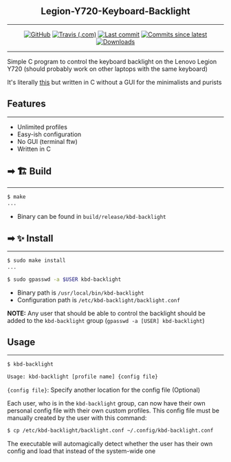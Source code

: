 <div align="center">

<h2>Legion-Y720-Keyboard-Backlight</h2>

<hr>

[![GitHub](https://img.shields.io/github/license/threadexio/Legion-Y720-Keyboard-Backlight?style=for-the-badge)](https://github.com/threadexio/Legion-Y720-Keyboard-Backlight/blob/master/LICENSE)
[![Travis (.com)](https://img.shields.io/travis/com/threadexio/Legion-Y720-Keyboard-Backlight?style=for-the-badge)](https://travis-ci.com/github/threadexio/Legion-Y720-Keyboard-Backlight)
[![Last commit](https://img.shields.io/github/last-commit/threadexio/Legion-Y720-Keyboard-Backlight/master?style=for-the-badge)](https://github.com/threadexio/Legion-Y720-Keyboard-Backlight/commits/master)
[![Commits since latest](https://img.shields.io/github/commits-since/threadexio/Legion-Y720-Keyboard-Backlight/latest?style=for-the-badge)](https://github.com/threadexio/Legion-Y720-Keyboard-Backlight/commits/master)
[![Downloads](https://img.shields.io/github/downloads/threadexio/Legion-Y720-Keyboard-Backlight/total?style=for-the-badge)](https://github.com/threadexio/Legion-Y720-Keyboard-Backlight/releases/latest)

<hr>

</div>

Simple C program to control the keyboard backlight on the Lenovo Legion Y720 (should probably work on other laptops with the same keyboard)

It's literally [this](https://github.com/Izurii/Lenovo-Y720-KB-Led-Controller) but written in C without a GUI for the minimalists and purists

## Features
<hr>

- Unlimited profiles
- Easy-ish configuration
- No GUI (terminal ftw)
- Written in C

## ➡ 🏗️ Build
<hr>

```bash
$ make
...
```
- Binary can be found in `build/release/kbd-backlight`

## ➡ ✨ Install
<hr>

```bash
$ sudo make install
...

$ sudo gpasswd -a $USER kbd-backlight
```
- Binary path is `/usr/local/bin/kbd-backlight`
- Configuration path is `/etc/kbd-backlight/backlight.conf`

**NOTE:** Any user that should be able to control the backlight should be added to the `kbd-backlight` group (`gpasswd -a [USER] kbd-backlight`)

## Usage
--------
```bash
$ kbd-backlight

Usage: kbd-backlight [profile name] {config file}
```

`{config file}`: Specify another location for the config file (Optional)

Each user, who is in the `kbd-backlight` group, can now have their own personal config file with their own custom profiles. This config file must be manually created by the user with this command:
```bash
$ cp /etc/kbd-backlight/backlight.conf ~/.config/kbd-backlight.conf
```
The executable will automagically detect whether the user has their own config and load that instead of the system-wide one